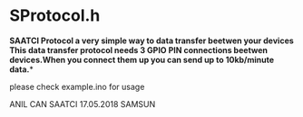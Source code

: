 
# SProtocol.h

**SAATCI Protocol a very simple way to data transfer beetwen your devices
This data transfer protocol needs 3 GPIO PIN connections beetwen devices.When you connect them up you can send up to 10kb/minute data.***

please check example.ino for usage

ANIL CAN SAATCI 17.05.2018 SAMSUN

